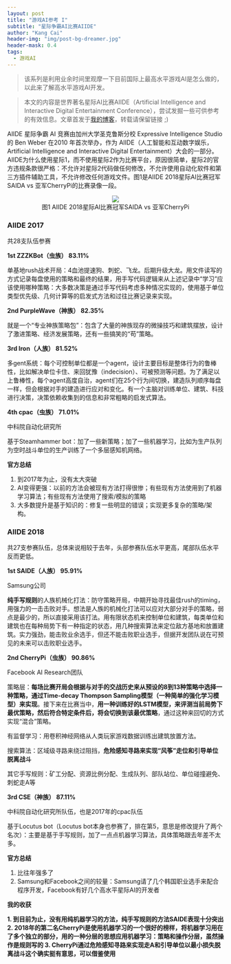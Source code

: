 ```yaml
---
layout: post
title: "游戏AI参考 I"
subtitle: "星际争霸AI比赛AIIDE"
author: "Kang Cai"
header-img: "img/post-bg-dreamer.jpg"
header-mask: 0.4
tags:
  - 游戏AI
---
```


> 该系列是利用业余时间里观摩一下目前国际上最高水平游戏AI是怎么做的，以此来了解高水平游戏AI开发。

> 本文的内容是世界著名星际AI比赛AIIDE（Artificial Intelligence and Interactive Digital Entertainment Conference），尝试发掘一些可供参考的有效信息。文章首发于[我的博客](https://kangcai.github.io/)，转载请保留链接 ;)

AIIDE 星际争霸 AI 竞赛由加州大学圣克鲁斯分校 Expressive Intelligence Studio的 Ben Weber 在2010 年首次举办，作为 AIIDE（人工智能和互动数字娱乐，Artificial Intelligence and Interactive Digital Entertainment）大会的一部分。AIIDE为什么使用星际1，而不使用星际2作为比赛平台，原因很简单，星际2的官方违规条款很严格：不允许对星际2代码做任何修改，不允许使用自动化软件和第三方插件辅助工具，不允许修改任何游戏文件。图1是AIIDE 2018星际AI比赛冠军SAIDA vs 亚军CherryPi的比赛录像一段。

<center>
<img src="https://kangcai.github.io/img/in-post/post-ml/SC SAIDA vs CherryPi.jpg"/>
</center>
<center>图1 AIIDE 2018星际AI比赛冠军SAIDA vs 亚军CherryPi</center>

### AIIDE 2017

共28支队伍参赛

**1st ZZZKBot（虫族） 83.11%**

单基地rush战术开局：4血池提速狗、刺蛇、飞龙。后期升级大龙。用文件读写的方式记录每盘使用的策略和最终的结果，用手写代码逻辑来从上述记录中“学习”应该使用哪种策略：大多数决策是通过手写代码考虑多种情况实现的，使用基于单位类型优先级、几何计算等的启发式方法和过往比赛记录来实现。

**2nd PurpleWave（神族） 82.35%**

就是一个“专业神族策略包”：包含了大量的神族现存的微操技巧和建筑摆放，设计了激进策略、经济发展策略，还有一些搞笑的“苟”策略。

**3rd Iron（人族） 81.52%**

多gent系统：每个可控制单位都是一个agent，设计主要目标是整体行为的鲁棒性，比如解决单位卡住、来回犹豫（indecision）、可被预测等问题。为了满足以上鲁棒性，每个agent高度自治，agent们在25个行为间切换，建造队列顺序每盘一样，但会根据对手的建造进行应对和变化。有一个主脑对训练单位、建筑、科技进行决策，决策依赖收集到的信息和非常粗略的启发式算法。

**4th cpac（虫族） 71.01%**

中科院自动化研究所

基于Steamhammer bot：加了一些新策略；加了一些机器学习，比如为生产队列为空时战斗单位的生产训练了一个多层感知机网络。

**官方总结**

1. 到2017年为止，没有太大突破
2. AI变得更强：以前的方法会被现有方法打得很惨；有些现有方法使用到了机器学习算法；有些现有方法使用了搜索/模拟的策略
3. 大多数提升是基于知识的：修复一些明显的错误；实现更多复杂的策略/架构。


### AIIDE 2018

共27支参赛队伍，总体来说相较于去年，头部参赛队伍水平更高，尾部队伍水平反而更低。

**1st SAIDE（人族） 95.91%**

Samsung公司

**纯手写规则**的人族机械化打法：防守策略开局，中期开始寻找最佳rush的timing，用强力的一击击败对手。想法是人族的机械化打法可以应对大部分对手的策略，弱点是最少的，所以直接采用该打法。用有限状态机来控制单位和建筑，每类单位和建筑也在每种局势下有一种指定的状态，用几种搜索算法来定位敌方基地和放置建筑。实力强劲，能击败业余选手，但还不能击败职业选手，但据开发团队说在可预见的未来可以击败职业选手。

**2nd CherryPi（虫族） 90.86%**

Facebook AI Research团队

策略层：**每场比赛开局会根据与对手的交战历史来从预设的8到13种策略中选择一种策略，通过Time-decay Thompson Sampling模型（一种简单的强化学习模型）来实现**。接下来在比赛当中，**用一种训练好的LSTM模型，来评测当前局势下最优策略，然后符合特定条件后，将会切换到该最优策略**，通过这种来回切的方式实现“混合”策略。

有监督学习：用卷积神经网络从人类玩家游戏数据训练出建筑放置方法。

搜索算法：区域级寻路来绕过阻挡，**危险感知寻路来实现“风筝”走位和引导单位脱离战斗**

其它手写规则：矿工分配、资源比例分配、生成队列、部队站位、单位碰撞避免、刺蛇走A等

**3rd CSE（神族） 87.11%**

中科院自动化研究所队伍，也是2017年的cpac队伍

基于Locutus bot（Locutus bot本身也参赛了，排在第5，意思是修改提升了两个名次）：主要是基于手写规则，加了一点点机器学习算法，具体策略跟去年差不太多。

**官方总结**

1. 比往年强多了
2. Samsung和Facebook之间的较量：Samsung请了几个韩国职业选手来配合程序开发，Facebook有好几个高水平星际AI的开发者

**我的收获**

**1. 到目前为止，没有用纯机器学习的方法，纯手写规则的方法SAIDE表现十分突出
2. 2018年的第二名CherryPi是使用机器学习的一个很好的榜样，将机器学习用在了多个独立的部分，用的一种分层的思想应用机器学习：策略和操作分层，虽然操作是规则写的
3. CherryPi通过危险感知寻路来实现走A和引导单位以最小损失脱离战斗这个确实挺有意思，可以借鉴使用**
